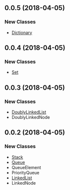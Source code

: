 ## 0.0.5 (2018-04-05)
### New Classes

- [Dictionary](src/Dictionary.js)



## 0.0.4 (2018-04-05)
### New Classes

- [Set](src/Set.js)




## 0.0.3 (2018-04-05)

### New Classes

- [DoublyLinkedList](src/DoublyLinkedList.js)
- DoublyLinkedNode




## 0.0.2 (2018-04-05)

### New Classes

- [Stack](src/Stack.js)
- [Queue](src/Queue.js)
- QueueElement
- PriorityQueue
- [LinkedList](src/LinkedList.js)
- LinkedNode



